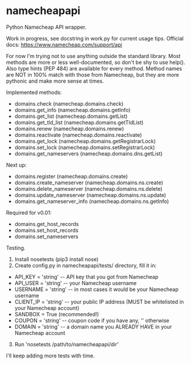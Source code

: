# namecheapapi
Python Namecheap API wrapper.

Work in progress, see docstring in work.py for current usage tips. Official docs: https://www.namecheap.com/support/api

For now I'm trying not to use anything outside the standard library.
Most methods are more or less well-documented, so don't be shy to use help(). Also type hints (PEP 484) are available for every method.
Method names are NOT in 100% match with those from Namecheap, but they are more pythonic and make more sense at times.

Implemented methods:
* domains.check (namecheap.domains.check)
* domains.get_info (namecheap.domains.getInfo)
* domains.get_list (namecheap.domains.getList)
* domains.get_tld_list (namecheap.domains.getTldList)
* domains.renew (namecheap.domains.renew)
* domains.reactivate (namecheap.domains.reactivate)
* domains.get_lock (namecheap.domains.getRegistrarLock)
* domains.set_lock (namecheap.domains.setRegistrarLock)
* domains.get_nameservers (namecheap.domains.dns.getList)

Next up:
- domains.register (namecheap.domains.create)
- domains.create_nameserver (namecheap.domains.ns.create)
- domains.delete_nameserver (namecheap.domains.ns.delete)
- domains.update_nameserver (namecheap.domains.ns.update)
- domains.get_nameserver_info (namecheap.domains.ns.getInfo)

Required for v0.01:
- domains.get_host_records
- domains.set_host_records
- domains.set_nameservers


Testing.

1. Install nosetests (pip3 install nose)
2. Create config.py in namecheapapi/tests/ directory, fill it in:

* API_KEY = 'string' -- API key that you got from Namecheap
* API_USER = 'string' -- your Namecheap username
* USERNAME = 'string' -- in most cases it would be your Namecheap username
* CLIENT_IP = 'string' -- your public IP address (MUST be whitelisted in your Namecheap account)
* SANDBOX = True (recommended!)
* COUPON = 'string' -- coupon code if you have any, '' otherwise
* DOMAIN = 'string' -- a domain name you ALREADY HAVE in your Namecheap account
3. Run 'nosetests /path/to/namecheapapi/dir'

I'll keep adding more tests with time.
